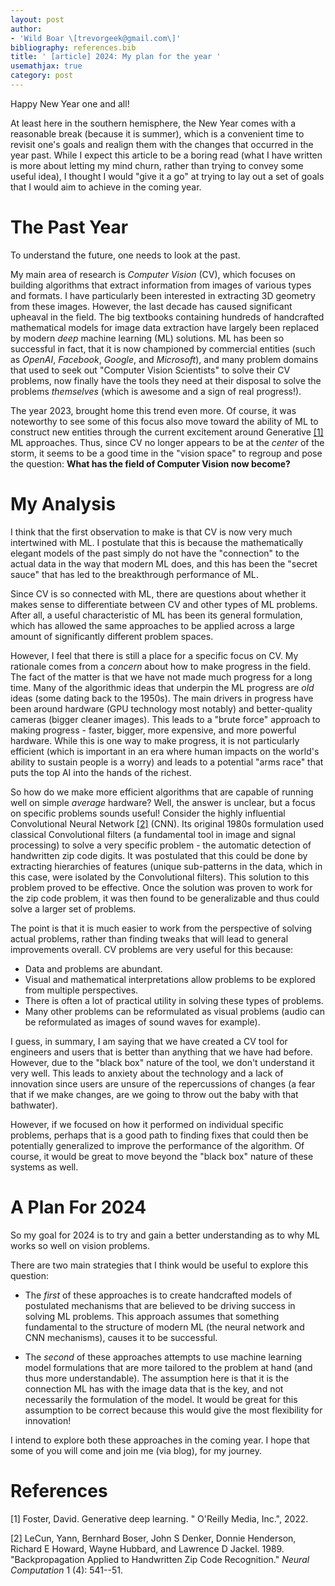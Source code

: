 ```yaml
---
layout: post
author:
- 'Wild Boar \[trevorgeek@gmail.com\]'
bibliography: references.bib
title: ' [article] 2024: My plan for the year '
usemathjax: true
category: post
---
```


Happy New Year one and all!

At least here in the southern hemisphere, the New Year comes with a
reasonable break (because it is summer), which is a convenient time to revisit one's goals and
realign them with the changes that occurred in the year past. While
I expect this article to be a boring read (what I have written is more about
letting my mind churn, rather than trying to convey some useful idea), I thought I would "give it a go" at trying to
 lay out a set of goals that I would aim to achieve in the coming year. 

The Past Year
=============

To understand the future, one needs to look at the past.

My main area of research is *Computer Vision* (CV), which focuses on building algorithms
that extract information from images of various types and formats. I
have particularly been interested in extracting 3D geometry from these images. However, the last decade has caused
significant upheaval in the field. The big textbooks containing hundreds
of handcrafted mathematical models for image data extraction have largely been replaced by modern *deep* machine
learning (ML) solutions. ML has been so successful in fact, that it is now
championed by commercial entities (such as *OpenAI*, *Facebook*, *Google*, and
*Microsoft*), and many problem domains that used to seek out
"Computer Vision Scientists" to solve their CV problems, now finally have the
tools they need at their disposal to solve the problems *themselves* (which is awesome and a sign of real progress!).

The year 2023, brought home this trend even more. Of course, it was noteworthy to see some of this
focus also move toward the ability of ML to construct new entities through the current excitement around Generative [[1]](#foster) ML
approaches. Thus, since CV no longer appears to be at the *center* of the storm, it seems to be a good time in the "vision space" to
regroup and pose the question: **What has the field of Computer Vision
now become?**

My Analysis
============

I think that the first observation to make is that CV is now very much
intertwined with ML. I postulate that this is because the mathematically elegant models
of the past simply do not have the "connection" to the actual data in the way that
modern ML does, and this has been the "secret sauce" that has led to the
breakthrough performance of ML.

Since CV is so connected with ML, there are questions about whether it
makes sense to differentiate between CV and other types of ML
problems. After all, a useful characteristic of ML has been its general
formulation, which has allowed the same approaches to be applied across
a large amount of significantly different problem spaces.

However, I feel that there is still a place for a specific focus on CV.
My rationale comes from a *concern* about how to make progress in the field. The
fact of the matter is that we have not made much progress for a long time. Many of the algorithmic ideas that underpin
the ML progress are *old* ideas (some dating back to the 1950s). The main drivers in
progress have been around hardware (GPU technology most notably) and
better-quality cameras (bigger cleaner images). This leads to a "brute
force" approach to making progress - faster, bigger, more expensive, and
more powerful hardware. While this is one way to make progress, it is
not particularly efficient (which is important in an era where human impacts on the
world's ability to sustain people is a worry) and leads to a
potential "arms race" that puts the top AI into the hands of
the richest.

So how do we make more efficient algorithms that are capable of 
running well on simple *average* hardware? Well, the answer is unclear, but a focus on
specific problems sounds useful! Consider the highly influential
Convolutional Neural Network [[2]](#LeCun) (CNN). Its original 1980s
formulation used classical Convolutional filters (a fundamental tool in
image and signal processing) to solve a very specific problem - the automatic detection of handwritten zip code digits.
It was postulated that this could be done by extracting hierarchies of
features (unique sub-patterns in the data, which in this case, were isolated by the Convolutional filters). This solution to this problem proved to be effective. Once the solution was proven to work for the zip code problem, it was then found to be generalizable and thus could solve a larger set of problems. 

The point is that it is much easier to work from the perspective of solving actual problems, rather than finding tweaks that will lead to general improvements overall. CV problems are very useful for this because:

* Data and problems are abundant.
* Visual and mathematical interpretations allow problems to be explored from multiple perspectives.
* There is often a lot of practical utility in solving these types of problems.
* Many other problems can be reformulated as visual problems (audio can be reformulated as images of sound waves for example).


I guess, in summary, I am saying that we have created a CV tool for engineers and
users that is better than anything that we have had before. However, due to the "black box" nature of the tool, we don't understand it
very well. This leads to anxiety about the technology and a lack of
innovation since users are unsure of the repercussions of changes (a fear that if we make changes, are we going to throw out the baby with that bathwater). 

However, if we focused on how it performed on individual specific problems,
perhaps that is a good path to finding fixes that could then be potentially generalized to improve the performance of the algorithm. Of course, it would be great to move beyond the "black box" nature of these systems as well.

A Plan For 2024
===============

So my goal for 2024 is to try and gain a better understanding as to why ML works so well on
vision problems.

There are two main strategies that I think would be useful to explore
this question:

-   The *first* of these approaches is to create handcrafted models of
    postulated mechanisms that are believed to be driving success in
    solving ML problems. This approach assumes that something fundamental to the structure of modern ML (the neural network and CNN mechanisms), causes it to be successful.

-   The *second* of these approaches attempts to use machine learning
    model formulations that are more tailored to the problem at hand
    (and thus more understandable). The assumption here is that it is
    the connection ML has with the image data that is the key, and not
    necessarily the formulation of the model. It would be great for this
    assumption to be correct because this would give the most
    flexibility for innovation!

I intend to explore both these approaches in the coming year. I hope
that some of you will come and join me (via blog), for my journey.

References
==========

<a name="foster"></a>[1] Foster, David. Generative deep learning. " O'Reilly Media, Inc.", 2022.

<a name="LeCun"></a>[2] LeCun, Yann, Bernhard Boser, John S Denker, Donnie Henderson, Richard E
Howard, Wayne Hubbard, and Lawrence D Jackel. 1989. "Backpropagation
Applied to Handwritten Zip Code Recognition." *Neural Computation* 1
(4): 541--51.

